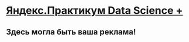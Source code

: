 # [Яндекс.Практикум Data Science + ](https://praktikum.yandex.ru/tryBetter/)
## Здесь могла быть ваша реклама!